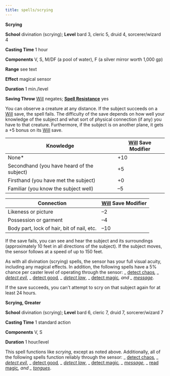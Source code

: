 ```yaml
---
title: spells/scrying
---
```

 **Scrying**

**School** divination (scrying); **Level** bard 3, cleric 5, druid 4, sorcerer/wizard 4

**Casting Time** 1 hour

**Components** V, S, M/DF (a pool of water), F (a silver mirror worth 1,000 gp)

**Range** see text

**Effect** magical sensor

**Duration** 1 min./level

**Saving Throw** [Will](../combat.md#_will) negates; **[Spell Resistance](../glossary.md#_spell-resistance)** yes

You can observe a creature at any distance. If the subject succeeds on a [Will](../combat.md#_will) save, the spell fails. The difficulty of the save depends on how well your knowledge of the subject and what sort of physical connection (if any) you have to that creature. Furthermore, if the subject is on another plane, it gets a +5 bonus on its [Will](../combat.md#_will) save.

| Knowledge | [Will](../combat.md#_will) Save Modifier |
| --- | --- |
| None\* | +10 |
| Secondhand (you have heard of the subject) | +5 |
| Firsthand (you have met the subject) | +0 |
| Familiar (you know the subject well) | –5 |

| Connection | [Will](../combat.md#_will) Save Modifier |
| --- | --- |
| Likeness or picture | –2 |
| Possession or garment | –4 |
| Body part, lock of hair, bit of nail, etc. | –10 |

If the save fails, you can see and hear the subject and its surroundings (approximately 10 feet in all directions of the subject). If the subject moves, the sensor follows at a speed of up to 150 feet.

As with all divination (scrying) spells, the sensor has your full visual acuity, including any magical effects. In addition, the following spells have a 5% chance per caster level of operating through the sensor: _ [detect chaos](detectChaos.md#_detect-chaos)_, _ [detect evil](detectEvil.md#_detect-evil)_, _ [detect good](detectGood.md#_detect-good)_, _ [detect law](detectLaw.md#_detect-law)_, _ [detect magic](detectMagic.md#_detect-magic)_, and _ [message](message.md#_message)_.

If the save succeeds, you can't attempt to scry on that subject again for at least 24 hours.

**Scrying, Greater**

**School** divination (scrying); **Level** bard 6, cleric 7, druid 7, sorcerer/wizard 7

**Casting Time** 1 standard action

**Components** V, S

**Duration** 1 hour/level

This spell functions like _scrying_, except as noted above. Additionally, all of the following spells function reliably through the sensor: _ [detect chaos](detectChaos.md#_detect-chaos)_, _ [detect evil](detectEvil.md#_detect-evil)_, _ [detect good](detectGood.md#_detect-good)_, _ [detect law](detectLaw.md#_detect-law)_, _ [detect magic](detectMagic.md#_detect-magic)_, _ [message](message.md#_message)_, _ [read magic](readMagic.md#_read-magic)_, and _ [tongues](tongues.md#_tongues)_.

